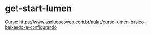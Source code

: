 # get-start-lumen
Curso: https://www.asolucoesweb.com.br/aulas/curso-lumen-basico-baixando-e-configurando
